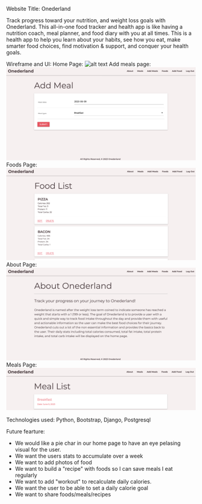 Website Title: Onederland


Track progress toward your nutrition, and weight loss goals with Onederland. This all-in-one food tracker and health app is like having a nutrition coach, meal planner, and food diary with you at all times. This is a health app to help you learn about your habits, see how you eat,  make smarter food choices, find motivation & support, and conquer your health goals.

Wireframe and UI:
Home Page:
![alt text](./images/mainpage.png.png)
Add meals page:
![alt text](./images/addmeal.png)
Foods Page:
![alt text](./images/foodpage.png)
About Page:
![alt text](./images/about.png)
Meals Page:
![alt text](./images/mealpage.png)


Technologies used:  Python, Bootstrap, Django, Postgresql


Future fearture:
- We would like a pie char in our home page to have an eye pelasing visual for the user.
- We want the users stats to accumulate over a week
- We want to add photos of food
- We want to build a "recipe" with foods so I can save meals I eat regularly
- We want to add "workout" to recalculate daily calories.
- We want the user to be able to set a daily calorie goal
- We want to share foods/meals/recipes